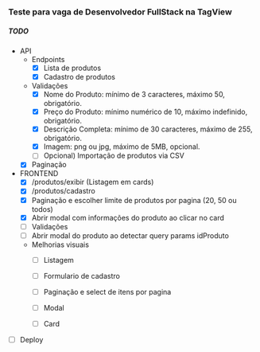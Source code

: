### Teste para vaga de Desenvolvedor FullStack na TagView 


##### TODO
- API
  - Endpoints
    - [x] Lista de produtos
    - [x] Cadastro de produtos
  - Validações
    - [x]  Nome do Produto: mínimo de 3 caracteres, máximo 50, obrigatório.
    - [x]  Preço do Produto: mínimo numérico de 10, máximo indefinido, obrigatório.
    - [x]  Descrição Completa: mínimo de 30 caracteres, máximo de 255, obrigatório.
    - [x]  Imagem: png ou jpg, máximo de 5MB, opcional.
    - [ ]  Opcional) Importação de produtos via CSV
  - [x] Paginação
      
- FRONTEND
    - [x] /produtos/exibir (Listagem em cards)
    - [x] /produtos/cadastro
    - [x] Paginação e escolher limite de produtos por pagina (20, 50 ou todos)
    - [x] Abrir modal com informações do produto ao clicar no card
    - [ ] Validações
    - [ ] Abrir modal do produto ao detectar query params idProduto
    - Melhorias visuais
        - [ ] Listagem
        - [ ] Formulario de cadastro
        - [ ] Paginação e select de itens por pagina
        - [ ] Modal
        - [ ] Card  
      
 
- [ ] Deploy    
